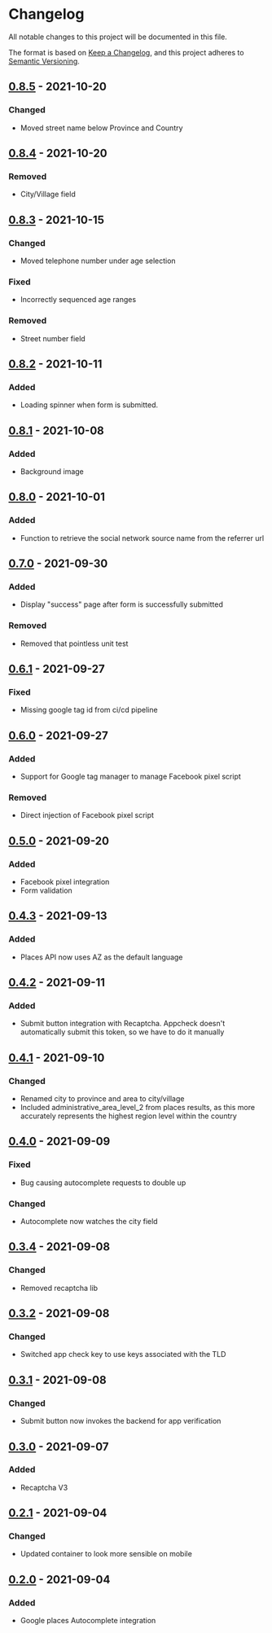 # Changelog
All notable changes to this project will be documented in this file.

The format is based on [Keep a Changelog](https://keepachangelog.com/en/1.0.0/),
and this project adheres to [Semantic Versioning](https://semver.org/spec/v2.0.0.html).

## [0.8.5] - 2021-10-20

### Changed
- Moved street name below Province and Country

## [0.8.4] - 2021-10-20

### Removed
- City/Village field

## [0.8.3] - 2021-10-15

### Changed
- Moved telephone number under age selection

### Fixed
- Incorrectly sequenced age ranges

### Removed
- Street number field

## [0.8.2] - 2021-10-11

### Added
- Loading spinner when form is submitted.

## [0.8.1] - 2021-10-08

### Added
- Background image

## [0.8.0] - 2021-10-01

### Added
- Function to retrieve the social network source name from the referrer url

## [0.7.0] - 2021-09-30

### Added
- Display "success" page after form is successfully submitted

### Removed
- Removed that pointless unit test

## [0.6.1] - 2021-09-27

### Fixed
- Missing google tag id from ci/cd pipeline

## [0.6.0] - 2021-09-27

### Added
- Support for Google tag manager to manage Facebook pixel script

### Removed
- Direct injection of Facebook pixel script

## [0.5.0] - 2021-09-20

### Added
- Facebook pixel integration
- Form validation

## [0.4.3] - 2021-09-13

### Added
- Places API now uses AZ as the default language

## [0.4.2] - 2021-09-11

### Added
- Submit button integration with Recaptcha. Appcheck doesn't automatically submit this token, so we have to do it manually

## [0.4.1] - 2021-09-10

### Changed
- Renamed city to province and area to city/village
- Included administrative_area_level_2 from places results, as this more accurately represents the highest region level within the country

## [0.4.0] - 2021-09-09

### Fixed
- Bug causing autocomplete requests to double up

### Changed
- Autocomplete now watches the city field

## [0.3.4] - 2021-09-08

### Changed
- Removed recaptcha lib

## [0.3.2] - 2021-09-08

### Changed
- Switched app check key to use keys associated with the TLD

## [0.3.1] - 2021-09-08

### Changed
- Submit button now invokes the backend for app verification

## [0.3.0] - 2021-09-07

### Added
- Recaptcha V3

## [0.2.1] - 2021-09-04

### Changed
- Updated container to look more sensible on mobile

## [0.2.0] - 2021-09-04

### Added
- Google places Autocomplete integration

[0.8.5]: https://github.com/mujde-aze/nt-dt-register/compare/v0.8.4...v0.8.5
[0.8.4]: https://github.com/mujde-aze/nt-dt-register/compare/v0.8.3...v0.8.4
[0.8.3]: https://github.com/mujde-aze/nt-dt-register/compare/v0.8.2...v0.8.3
[0.8.2]: https://github.com/mujde-aze/nt-dt-register/compare/v0.8.1...v0.8.2
[0.8.1]: https://github.com/mujde-aze/nt-dt-register/compare/v0.8.0...v0.8.1
[0.8.0]: https://github.com/mujde-aze/nt-dt-register/compare/v0.7.0...v0.8.0
[0.7.0]: https://github.com/mujde-aze/nt-dt-register/compare/v0.6.1...v0.7.0
[0.6.1]: https://github.com/mujde-aze/nt-dt-register/compare/v0.6.0...v0.6.1
[0.6.0]: https://github.com/mujde-aze/nt-dt-register/compare/v0.5.0...v0.6.0
[0.5.0]: https://github.com/mujde-aze/nt-dt-register/compare/v0.4.3...v0.5.0
[0.4.3]: https://github.com/mujde-aze/nt-dt-register/compare/v0.4.2...v0.4.3
[0.4.2]: https://github.com/mujde-aze/nt-dt-register/compare/v0.4.1...v0.4.2
[0.4.1]: https://github.com/mujde-aze/nt-dt-register/compare/v0.4.0...v0.4.1
[0.4.0]: https://github.com/mujde-aze/nt-dt-register/compare/v0.3.4...v0.4.0
[0.3.4]: https://github.com/mujde-aze/nt-dt-register/compare/v0.3.2...v0.3.4
[0.3.2]: https://github.com/mujde-aze/nt-dt-register/compare/v0.3.1...v0.3.2
[0.3.1]: https://github.com/mujde-aze/nt-dt-register/compare/v0.3.0...v0.3.1
[0.3.0]: https://github.com/mujde-aze/nt-dt-register/compare/v0.2.1...v0.3.0
[0.2.1]: https://github.com/mujde-aze/nt-dt-register/compare/v0.2.0...v0.2.1
[0.2.0]: https://github.com/mujde-aze/nt-dt-register/compare/v0.2.0...HEAD
